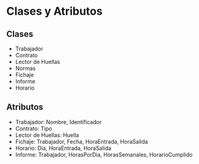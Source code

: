 # Clases y Atributos

## Clases
- Trabajador
- Contrato
- Lector de Huellas
- Normas
- Fichaje
- Informe
- Horario


## Atributos
- Trabajador: Nombre, Identificador
- Contrato: Tipo
- Lector de Huellas: Huella
- Fichaje: Trabajador, Fecha, HoraEntrada, HoraSalida
- Horario: Dia, HoraEntrada, HoraSalida
- Informe: Trabajador, HorasPorDia, HorasSemanales, HorarioCumplido
